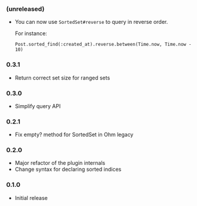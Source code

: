 ### (unreleased)

 - You can now use `SortedSet#reverse` to query in reverse order.

   For instance:

   ```
   Post.sorted_find(:created_at).reverse.between(Time.now, Time.now - 10)
   ```

### 0.3.1

 - Return correct set size for ranged sets

### 0.3.0

 - Simplify query API

### 0.2.1

 - Fix empty? method for SortedSet in Ohm legacy

### 0.2.0

 - Major refactor of the plugin internals
 - Change syntax for declaring sorted indices

### 0.1.0

 - Initial release
